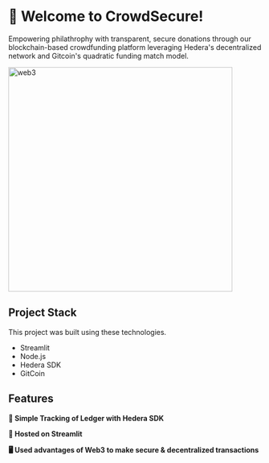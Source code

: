 
# 👋 Welcome to CrowdSecure!

Empowering philathrophy with transparent, secure donations through our blockchain-based crowdfunding platform leveraging Hedera's decentralized network and Gitcoin's quadratic funding match model.

<img width="446" alt="web3" src="https://github.com/AashishH15/Crowd-Secure/assets/10564686/f2afbe11-4765-43e8-99ff-24707199459e">

## Project Stack

This project was built using these technologies.

- Streamlit
- Node.js
- Hedera SDK
- GitCoin

## Features

**🔗 Simple Tracking of Ledger with Hedera SDK**

**📱 Hosted on Streamlit**

**🖥️ Used advantages of Web3 to make secure & decentralized transactions**

